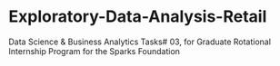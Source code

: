 # Exploratory-Data-Analysis-Retail
Data Science  &amp; Business  Analytics  Tasks# 03, for Graduate Rotational Internship Program for the Sparks Foundation
